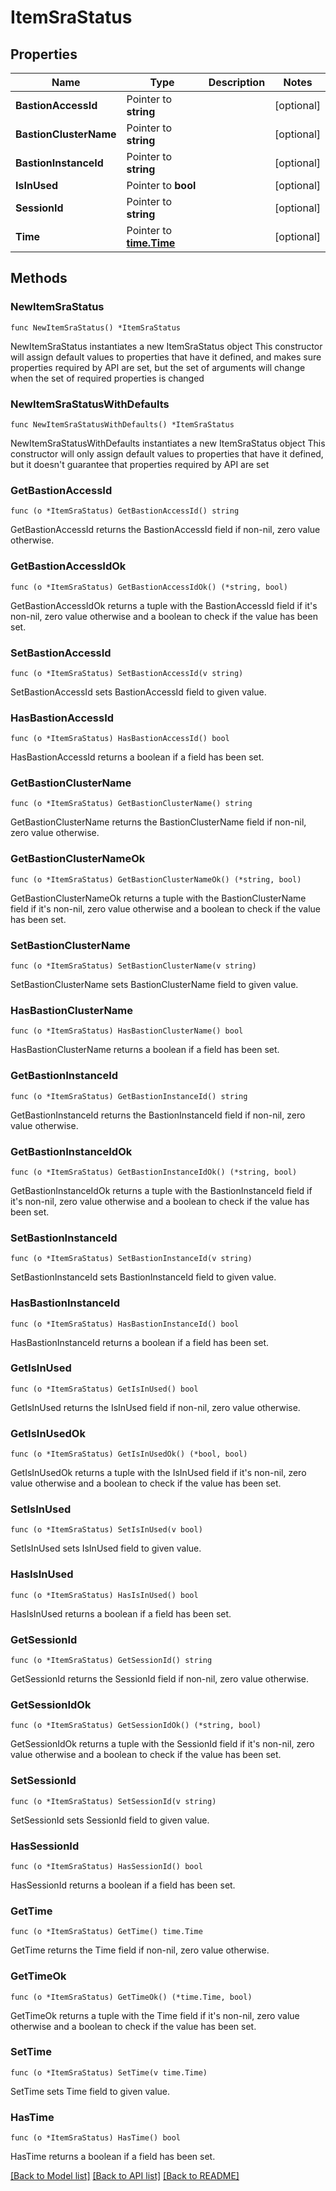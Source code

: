 # ItemSraStatus

## Properties

Name | Type | Description | Notes
------------ | ------------- | ------------- | -------------
**BastionAccessId** | Pointer to **string** |  | [optional] 
**BastionClusterName** | Pointer to **string** |  | [optional] 
**BastionInstanceId** | Pointer to **string** |  | [optional] 
**IsInUsed** | Pointer to **bool** |  | [optional] 
**SessionId** | Pointer to **string** |  | [optional] 
**Time** | Pointer to [**time.Time**](time.Time.md) |  | [optional] 

## Methods

### NewItemSraStatus

`func NewItemSraStatus() *ItemSraStatus`

NewItemSraStatus instantiates a new ItemSraStatus object
This constructor will assign default values to properties that have it defined,
and makes sure properties required by API are set, but the set of arguments
will change when the set of required properties is changed

### NewItemSraStatusWithDefaults

`func NewItemSraStatusWithDefaults() *ItemSraStatus`

NewItemSraStatusWithDefaults instantiates a new ItemSraStatus object
This constructor will only assign default values to properties that have it defined,
but it doesn't guarantee that properties required by API are set

### GetBastionAccessId

`func (o *ItemSraStatus) GetBastionAccessId() string`

GetBastionAccessId returns the BastionAccessId field if non-nil, zero value otherwise.

### GetBastionAccessIdOk

`func (o *ItemSraStatus) GetBastionAccessIdOk() (*string, bool)`

GetBastionAccessIdOk returns a tuple with the BastionAccessId field if it's non-nil, zero value otherwise
and a boolean to check if the value has been set.

### SetBastionAccessId

`func (o *ItemSraStatus) SetBastionAccessId(v string)`

SetBastionAccessId sets BastionAccessId field to given value.

### HasBastionAccessId

`func (o *ItemSraStatus) HasBastionAccessId() bool`

HasBastionAccessId returns a boolean if a field has been set.

### GetBastionClusterName

`func (o *ItemSraStatus) GetBastionClusterName() string`

GetBastionClusterName returns the BastionClusterName field if non-nil, zero value otherwise.

### GetBastionClusterNameOk

`func (o *ItemSraStatus) GetBastionClusterNameOk() (*string, bool)`

GetBastionClusterNameOk returns a tuple with the BastionClusterName field if it's non-nil, zero value otherwise
and a boolean to check if the value has been set.

### SetBastionClusterName

`func (o *ItemSraStatus) SetBastionClusterName(v string)`

SetBastionClusterName sets BastionClusterName field to given value.

### HasBastionClusterName

`func (o *ItemSraStatus) HasBastionClusterName() bool`

HasBastionClusterName returns a boolean if a field has been set.

### GetBastionInstanceId

`func (o *ItemSraStatus) GetBastionInstanceId() string`

GetBastionInstanceId returns the BastionInstanceId field if non-nil, zero value otherwise.

### GetBastionInstanceIdOk

`func (o *ItemSraStatus) GetBastionInstanceIdOk() (*string, bool)`

GetBastionInstanceIdOk returns a tuple with the BastionInstanceId field if it's non-nil, zero value otherwise
and a boolean to check if the value has been set.

### SetBastionInstanceId

`func (o *ItemSraStatus) SetBastionInstanceId(v string)`

SetBastionInstanceId sets BastionInstanceId field to given value.

### HasBastionInstanceId

`func (o *ItemSraStatus) HasBastionInstanceId() bool`

HasBastionInstanceId returns a boolean if a field has been set.

### GetIsInUsed

`func (o *ItemSraStatus) GetIsInUsed() bool`

GetIsInUsed returns the IsInUsed field if non-nil, zero value otherwise.

### GetIsInUsedOk

`func (o *ItemSraStatus) GetIsInUsedOk() (*bool, bool)`

GetIsInUsedOk returns a tuple with the IsInUsed field if it's non-nil, zero value otherwise
and a boolean to check if the value has been set.

### SetIsInUsed

`func (o *ItemSraStatus) SetIsInUsed(v bool)`

SetIsInUsed sets IsInUsed field to given value.

### HasIsInUsed

`func (o *ItemSraStatus) HasIsInUsed() bool`

HasIsInUsed returns a boolean if a field has been set.

### GetSessionId

`func (o *ItemSraStatus) GetSessionId() string`

GetSessionId returns the SessionId field if non-nil, zero value otherwise.

### GetSessionIdOk

`func (o *ItemSraStatus) GetSessionIdOk() (*string, bool)`

GetSessionIdOk returns a tuple with the SessionId field if it's non-nil, zero value otherwise
and a boolean to check if the value has been set.

### SetSessionId

`func (o *ItemSraStatus) SetSessionId(v string)`

SetSessionId sets SessionId field to given value.

### HasSessionId

`func (o *ItemSraStatus) HasSessionId() bool`

HasSessionId returns a boolean if a field has been set.

### GetTime

`func (o *ItemSraStatus) GetTime() time.Time`

GetTime returns the Time field if non-nil, zero value otherwise.

### GetTimeOk

`func (o *ItemSraStatus) GetTimeOk() (*time.Time, bool)`

GetTimeOk returns a tuple with the Time field if it's non-nil, zero value otherwise
and a boolean to check if the value has been set.

### SetTime

`func (o *ItemSraStatus) SetTime(v time.Time)`

SetTime sets Time field to given value.

### HasTime

`func (o *ItemSraStatus) HasTime() bool`

HasTime returns a boolean if a field has been set.


[[Back to Model list]](../README.md#documentation-for-models) [[Back to API list]](../README.md#documentation-for-api-endpoints) [[Back to README]](../README.md)


